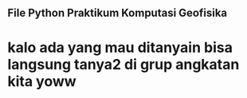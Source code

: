 ## File Python Praktikum Komputasi Geofisika

# kalo ada yang mau ditanyain bisa langsung tanya2 di grup angkatan kita yoww
